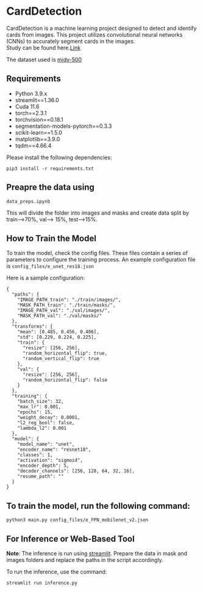# CardDetection

CardDetection is a machine learning project designed to detect and identify cards from images. This project utilizes convolutional neural networks (CNNs) to accurately segment cards in the images.<br>
Study can be found here.[Link](https://docs.google.com/document/d/1LcH3sPBC4z1XQjxqd-VuX1qwOjHC4hexfbK-bxqq2mQ/edit#heading=h.oznfwcrw719g)

The dataset used is [midv-500](https://github.com/fcakyon/midv500)

## Requirements
* Python 3.9.x
* streamlit==1.36.0
* Cuda 11.6
* torch==2.3.1
* torchvision==0.18.1
* segmentation-models-pytorch==0.3.3
* scikit-learn==1.5.0
* matplotlib==3.9.0
* tqdm==4.66.4

Please install the following dependencies:
```
pip3 install -r requirements.txt
```

## Preapre the data using
```
data_preps.ipynb
```
This will divide the folder into images and masks and create data split by train-->70%, val--> 15%, test-->15%.


## How to Train the Model
To train the model, check the config files. These files contain a series of parameters to configure the training process. An example configuration file is ```config_files/e_unet_res18.json```

Here is a sample configuration:
```
{
  "paths": {
    "IMAGE_PATH_train": "./train/images/",
    "MASK_PATH_train": "./train/masks/",
    "IMAGE_PATH_val": "./val/images/",
    "MASK_PATH_val": "./val/masks/"
  },
  "transforms": {
    "mean": [0.485, 0.456, 0.406],
    "std": [0.229, 0.224, 0.225],
    "train": {
      "resize": [256, 256],
      "random_horizontal_flip": true,
      "random_vertical_flip": true
    },
    "val": {
      "resize": [256, 256],
      "random_horizontal_flip": false
    }
  },
  "training": {
    "batch_size": 32,
    "max_lr": 0.001,
    "epochs": 15,
    "weight_decay": 0.0001,
    "l2_reg_bool": false,
    "lambda_l2": 0.001
  },
  "model": {
    "model_name": "unet",
    "encoder_name": "resnet18", 
    "classes": 1,
    "activation": "sigmoid",
    "encoder_depth": 5,
    "decoder_channels": [256, 128, 64, 32, 16],
    "resume_path": ""
  }
}
```

## To train the model, run the following command:
```types
python3 main.py config_files/e_FPN_mobilenet_v2.json
```

## For Inference or Web-Based Tool
**Note**: The inference is run using [streamlit](https://streamlit.io/). Prepare the data in mask and images folders and replace the paths in the script accordingly.

To run the inference, use the command:
```
streamlit run inference.py
```



